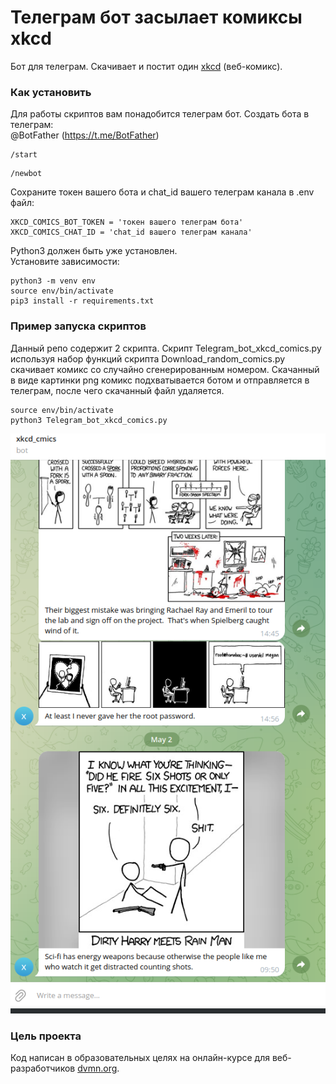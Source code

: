 # Телеграм бот засылает комиксы xkcd
Бот для телеграм. Скачивает и постит один [xkcd](https://xkcd.com/) (веб-комикс).
### Как установить
Для работы скриптов вам понадобится телеграм бот.
Создать бота в телеграм:  
@BotFather (https://t.me/BotFather)
```
/start
```
```
/newbot
```
Сохраните токен вашего бота и chat_id вашего телеграм канала в .env файл:
```
XKCD_COMICS_BOT_TOKEN = 'токен вашего телеграм бота'
XKCD_COMICS_CHAT_ID = 'chat_id вашего телеграм канала'
```
Python3 должен быть уже установлен.  
Установите зависимости:
```commandline
python3 -m venv env
source env/bin/activate
pip3 install -r requirements.txt
```
### Пример запуска скриптов
Данный репо содержит 2 скрипта.
Скрипт Telegram_bot_xkcd_comics.py используя набор функций скрипта Download_random_comics.py скачивает комикс со случайно сгенерированным номером. Скачанный в виде картинки png комикс подхватывается ботом и отправляется в телеграм, после чего скачанный файл удаляется.
```commandline
source env/bin/activate
python3 Telegram_bot_xkcd_comics.py
```
![](https://github.com/Skripko-A/tg_channel_comics/blob/master/xkcd_comics_bot_chat.png)

### Цель проекта
Код написан в образовательных целях на онлайн-курсе для веб-разработчиков [dvmn.org](https://dvmn.org/).
